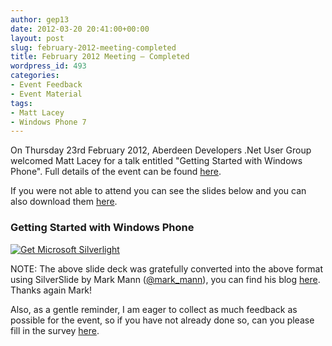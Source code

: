 ```yaml
---
author: gep13
date: 2012-03-20 20:41:00+00:00
layout: post
slug: february-2012-meeting-completed
title: February 2012 Meeting – Completed
wordpress_id: 493
categories:
- Event Feedback
- Event Material
tags:
- Matt Lacey
- Windows Phone 7
---
```


On Thursday 23rd February 2012, Aberdeen Developers .Net User Group welcomed Matt Lacey for a talk entitled "Getting Started with Windows Phone". Full details of the event can be found [here](http://adnuguk-feb2012.eventbrite.com/).




If you were not able to attend you can see the slides below and you can also download them [here](http://www.aberdeendevelopers.co.uk/uploads/meetings/awesome-wp-aberdeen-120314105346-phpapp02.pptx).




### Getting Started with Windows Phone




[ ![Get Microsoft Silverlight](http://go.microsoft.com/fwlink/?LinkId=161376) ](http://go.microsoft.com/fwlink/?LinkID=149156&v=4.0.50401.0)







NOTE: The above slide deck was gratefully converted into the above format using SilverSlide by Mark Mann ([@mark_mann](http://twitter.com/#!/@mark_mann)), you can find his blog [here](http://blog.mark-mann.co.uk/). Thanks again Mark!




Also, as a gentle reminder, I am eager to collect as much feedback as possible for the event, so if you have not already done so, can you please fill in the survey [here](http://www.surveymonkey.com/s/3QKN2DG).

